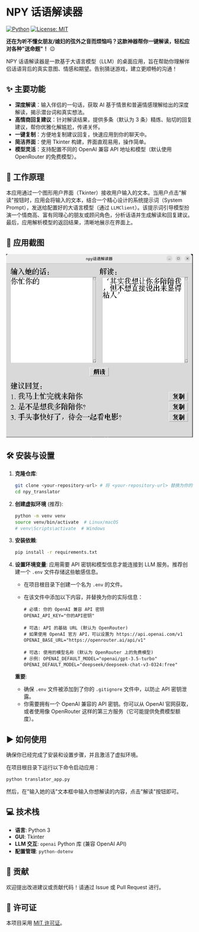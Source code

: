 # NPY 话语解读器

[![Python](https://img.shields.io/badge/Python-3.7+-blue.svg)](https://www.python.org/) [![License: MIT](https://img.shields.io/badge/License-MIT-yellow.svg)](https://opensource.org/licenses/MIT)

**还在为听不懂女朋友/媳妇的弦外之音而烦恼吗？这款神器帮你一键解读，轻松应对各种"送命题"！** 😉

NPY 话语解读器是一款基于大语言模型（LLM）的桌面应用，旨在帮助你理解伴侣话语背后的真实意图、情感和期望。告别猜谜游戏，建立更顺畅的沟通！

## ✨ 主要功能

*   **深度解读**：输入伴侣的一句话，获取 AI 基于情景和普遍情感理解给出的深度解读，揭示潜台词和真实想法。
*   **高情商回复建议**：针对解读结果，提供多条（默认为 3 条）精炼、贴切的回复建议，帮你优雅化解尴尬，传递关怀。
*   **一键复制**：方便地复制建议回复，快速应用到你的聊天中。
*   **简洁界面**：使用 Tkinter 构建，界面直观易用，操作简单。
*   **模型灵活**：支持配置不同的 OpenAI 兼容 API 地址和模型（默认使用 OpenRouter 的免费模型）。

## 🚀 工作原理

本应用通过一个图形用户界面（Tkinter）接收用户输入的文本。当用户点击"解读"按钮时，应用会将输入的文本，结合一个精心设计的系统提示词（System Prompt），发送给配置好的大语言模型（通过 `LLMClient`）。该提示词引导模型扮演一个情商高、富有同理心的朋友或顾问角色，分析话语并生成解读和回复建议。最后，应用解析模型的返回结果，清晰地展示在界面上。

## 📸 应用截图
![解读结果示例](./images/img.png)

## 🛠️ 安装与设置

1.  **克隆仓库**:
    ```bash
    git clone <your-repository-url> # 将 <your-repository-url> 替换为你的仓库地址
    cd npy_translator
    ```

2.  **创建虚拟环境** (推荐):
    ```bash
    python -m venv venv
    source venv/bin/activate  # Linux/macOS
    # venv\Scripts\activate  # Windows
    ```

3.  **安装依赖**:
    ```bash
    pip install -r requirements.txt
    ```

4.  **设置环境变量**:
    应用需要 API 密钥和模型信息才能连接到 LLM 服务。推荐创建一个 `.env` 文件存储这些敏感信息。

    *   在项目根目录下创建一个名为 `.env` 的文件。
    *   在该文件中添加以下内容，并替换为你的实际信息：

        ```dotenv
        # 必填: 你的 OpenAI 兼容 API 密钥
        OPENAI_API_KEY="你的API密钥"

        # 可选: API 的基础 URL (默认为 OpenRouter)
        # 如果使用 OpenAI 官方 API，可以设置为 https://api.openai.com/v1
        OPENAI_BASE_URL="https://openrouter.ai/api/v1"

        # 可选: 使用的模型名称 (默认为 OpenRouter 上的免费模型)
        # 示例: OPENAI_DEFAULT_MODEL="openai/gpt-3.5-turbo"
        OPENAI_DEFAULT_MODEL="deepseek/deepseek-chat-v3-0324:free"
        ```

    **重要**:
    *   确保 `.env` 文件被添加到了你的 `.gitignore` 文件中，以防止 API 密钥泄露。
    *   你需要拥有一个 OpenAI 兼容的 API 密钥。你可以从 OpenAI 官网获取，或者使用像 OpenRouter 这样的第三方服务（它可能提供免费模型额度）。

## ▶️ 如何使用

确保你已经完成了安装和设置步骤，并且激活了虚拟环境。

在项目根目录下运行以下命令启动应用：

```bash
python translator_app.py
```

然后，在"输入她的话"文本框中输入你想解读的内容，点击"解读"按钮即可。

## 💻 技术栈

*   **语言**: Python 3
*   **GUI**: Tkinter
*   **LLM 交互**: `openai` Python 库 (兼容 OpenAI API)
*   **配置管理**: `python-dotenv`

## 🤝 贡献

欢迎提出改进建议或贡献代码！请通过 Issue 或 Pull Request 进行。

## 📄 许可证

本项目采用 [MIT 许可证](LICENSE)。